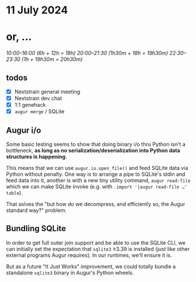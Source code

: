 # 11 July 2024
# or, …

_10:00–16:00 (6h + 12h = 18h)_
_20:00–21:30 (1h30m + 18h = 19h30m)_
_22:30–23:30 (1h + 19h30m = 20h30m)_


## todos

- [x] Nextstrain general meeting
- [x] Nextstrain dev chat
- [x] 1:1 genehack
- [x] `augur merge` / SQLite

## Augur i/o

Some basic testing seems to show that doing binary i/o thru Python isn't a
bottleneck, **as long as no serialization/deserialization into Python data
structures is happening**.

This means that we can use `augur.io.open_file()` and feed SQLite data via
Python without penalty.  One way is to arrange a pipe to SQLite's stdin and
feed data into it, another is with a new tiny utility command, `augur
read-file` which we can make SQLite invoke (e.g. with `.import '|augur
read-file …' table`).

That solves the "but how do we decompress, and efficiently so, the Augur
standard way?" problem.

## Bundling SQLite

In order to get full outer join support and be able to use the SQLite CLI, we
can initially set the expectation that `sqlite3` ≥3.39 is installed (just like
other external programs Augur requires).  In our runtimes, we'll ensure it is.

But as a future "It Just Works" improvement, we could totally bundle a
standalone `sqlite3` binary in Augur's Python wheels.
